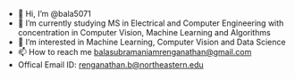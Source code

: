 - 👋 Hi, I’m @bala5071
- 🌱 I’m currently studying MS in Electrical and Computer Engineering with concentration in Computer Vision, Machine Learning and Algorithms
- 💞️ I’m interested in Machine Learning, Computer Vision and Data Science
- 📫 How to reach me balasubramaniamrenganathan@gmail.com 
- Offical Email ID: renganathan.b@northeastern.edu

<!---
bala5071/bala5071 is a ✨ special ✨ repository because its `README.md` (this file) appears on your GitHub profile.
You can click the Preview link to take a look at your changes.
--->
